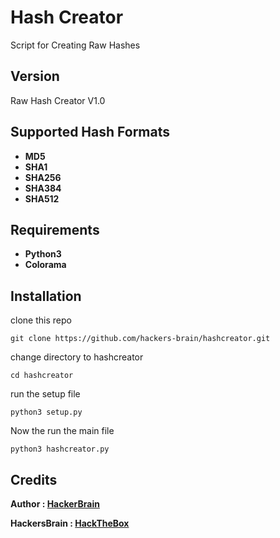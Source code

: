 # Hash Creator
Script for Creating Raw Hashes
## Version
Raw Hash Creator V1.0

## Supported Hash Formats
* **MD5**
* **SHA1**
* **SHA256**
* **SHA384**
* **SHA512**

## Requirements
*  **Python3**
*  **Colorama**

## Installation
clone this repo
```
git clone https://github.com/hackers-brain/hashcreator.git
```
change directory to hashcreator
```
cd hashcreator
```
run the setup file
```
python3 setup.py
```
Now the run the main file
```
python3 hashcreator.py
```

## Credits
**Author : [HackerBrain](https://github.com/hackers-brain/)**

**HackersBrain : [HackTheBox](http://www.hackthebox.eu/badge/image/303514)**
